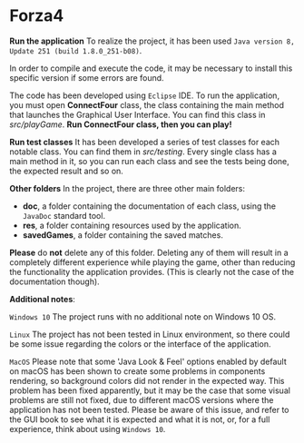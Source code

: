 # Forza4

**Run the application**
To realize the project, it has been used `Java version 8, Update 251 (build 1.8.0_251-b08)`.

In order to compile and execute the code, it may be necessary to 
install this specific version if some errors are found.

The code has been developed using `Eclipse` IDE.
To run the application, you must open **ConnectFour** class, 
the class containing the main method that launches the Graphical User Interface.
You can find this class in *src/playGame*.
**Run ConnectFour class, then you can play!**  

**Run test classes**
It has been developed a series of test classes for each notable class. 
You can find them in *src/testing*.
Every single class has a main method in it, so you can run each class 
and see the tests being done, the expected result and so on.

**Other folders**
In the project, there are three other main folders:
- **doc**, a folder containing the documentation of each class, using the `JavaDoc` standard tool.
- **res**, a folder containing resources used by the application.
- **savedGames**, a folder containing the saved matches.

**Please** do **not** delete any of this folder. 
Deleting any of them will result in a completely different experience 
while playing the game, other than reducing the functionality the application provides.
(This is clearly not the case of the documentation though).

**Additional notes**:

`Windows 10`
The project runs with no additional note on Windows 10 OS.

`Linux`
The project has not been tested in Linux environment, so there could be some issue regarding
the colors or the interface of the application.

`MacOS`
Please note that some 'Java Look & Feel' options enabled by default on macOS
has been shown to create some problems in components rendering, so background
colors did not render in the expected way. 
This problem has been fixed apparently, but it may be the case that some 
visual problems are still not fixed, due to different macOS versions where the
application has not been tested. 
Please be aware of this issue, and refer to the GUI book to see what it is expected 
and what it is not, or, for a full experience, think about using `Windows 10`.
